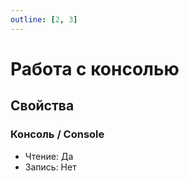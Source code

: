 ```yaml
---
outline: [2, 3]
---
```


# Работа с консолью


## Свойства


### Консоль / Console

* Чтение: Да
* Запись: Нет
